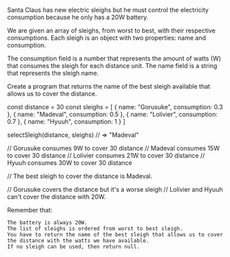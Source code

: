 Santa Claus has new electric sleighs but he must control the electricity consumption because he only has a 20W battery.

We are given an array of sleighs, from worst to best, with their respective consumptions. Each sleigh is an object with two properties: name and consumption.

The consumption field is a number that represents the amount of watts (W) that consumes the sleigh for each distance unit. The name field is a string that represents the sleigh name.

Create a program that returns the name of the best sleigh available that allows us to cover the distance.

const distance = 30
const sleighs = [
{ name: "Gorusuke", consumption: 0.3 },
{ name: "Madeval", consumption: 0.5 },
{ name: "Lolivier", consumption: 0.7 },
{ name: "Hyuuh", consumption: 1 }
]

selectSleigh(distance, sleighs) // => "Madeval"

// Gorusuke consumes 9W to cover 30 distance
// Madeval consumes 15W to cover 30 distance
// Lolivier consumes 21W to cover 30 distance
// Hyuuh consumes 30W to cover 30 distance

// The best sleigh to cover the distance is Madeval.

// Gorusuke covers the distance but it's a worse sleigh
// Lolivier and Hyuuh can't cover the distance with 20W.

Remember that:

    The battery is always 20W.
    The list of sleighs is ordered from worst to best sleigh.
    You have to return the name of the best sleigh that allows us to cover the distance with the watts we have available.
    If no sleigh can be used, then return null.
